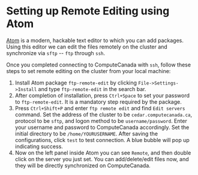 # Setting up Remote Editing using Atom

[Atom](https://atom.io/) is a modern, hackable text editor to which you can add packages. Using this editor we can edit the files remotely on the cluster and synchronize via `sftp` -- `ftp` through `ssh`.

Once you completed connecting to ComputeCanada with `ssh`, follow these steps to set remote editing on the cluster from your local machine:

1. Install Atom package `ftp-remote-edit` by clicking `File->Settings->Install` and type `ftp-remote-edit` in the search bar.
1. After completion of installation, press `Ctrl+Space` to set your password to `ftp-remote-edit`. It is a mandatory step required by the package.
1. Press `Ctrl+Shift+P` and enter `ftp remote edit` and find `Edit servers` command. Set the address of the cluster to be `cedar.computecanada.ca`, protocol to be `sftp`, and logon method to be `username/password`. Enter your username and password to ComputeCanada accordingly. Set the initial directory to be `/home/YOURUSERNAME`. After saving the configurations, click `test` to test connection. A blue bubble will pop up indicating success.
1. Now on the left panel inside Atom you can see `Remote`, and then double click on the server you just set. You can add/delete/edit files now, and they will be directly synchronized on ComputeCanada.
